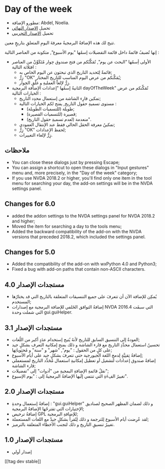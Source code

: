 # Day of the week #

*	 مطورو الإضافة: Abdel, Noelia.
*	 تحميل [الإصدار النهائي][1]
*	 تحميل [الإصدار التجريبي][2]

تتيح لك هذه الإضافةُ البرمجيةُ معرفةَ اليومِ المتعلقِ بتاريخٍ معين.

إنها تُضيفُ قائمةً داخل قائمة التفضيلات إسمُها "يوم الأسبوع", متكونة من
العناصر التالية :


*	الأولى أِسمُها "البحث عن يوم", تُمَكِّنُكم من فتح صندوق حِوار مُتَكَوِّنْ من العناصر افثلاثة  التالية :
	*	قائمةٌ لِتَحديد التاريخ الذي تبحثون عن اليوم الخاص به;
	*	زِرٌّ "OK" يُمَكِّنكم من عرض اليوم المناسب للتاريخ المختار;
	*	زِرٌّ لإلغاْ العمليةِ و غلْقِ الحِوار.
*	الثانيةُ إسمُها "إعدادات الإضافة البرمجية dayOfTheWeek" تُمَكِّنكم من عرض الخيارات التالية :
	*	تمكين قارِء الشاشة من إستعمال محدِد التاريخ;
	*	مستوى تسميةِ حقول التاريخ, يفتح لكم الخيارات التالية :
		*	طويلة (للتسميات الطويلة);
		*	قصيرة (للتسميات القصيرة);
		*	منعدمة (لعدم تسميةِ حقول التاريخ)".
	*	تمكينُ معرفة الحقل الحالي فقط عند الإنتقال العمودي;
	*	زِرٌّ "OK" لحفظ الإعدادات;
	*	زِرٌّ لإلغاء التغييرات.

## ملاحظات ##

*	 You can close these dialogs just by pressing Escape;
*	 You can assign a shortcut to open these dialogs in "Input gestures" menu
   and, more precisely, in the "Day of the week" category;
*	 If you use NVDA 2018.2 or higher, you'll find only one item in the tool
   menu for searching your day, the add-on settings will be in the NVDA
   settings panel.

## Changes for 6.0 ##

*	 added the addon settings to the NVDA settings panel for NVDA 2018.2 and
   higher;
*	 Moved the item for searching a day to the tools menu;
*	 Added the backward compatibility of the add-on with the NVDA versions
   that preceded 2018.2, which included the settings panel.

## Changes for 5.0 ##

*	 Added the compatibility of the add-on with wxPython 4.0 and Python3;
*	 Fixed a bug with add-on paths that contain non-ASCII characters.

## مستجدات الإصدار 4.0 ##

*	 يُمكِن للإضافة الآن أن تتعرفَ على جميع التنسيقات المتعلقة بالتاريخ التي
   قد يختارُها المستخدم;
*	 إضافةُ التوافق الخَلفي للإضافة البرمجية مع إصدارات NVDA التي سبقَت 2016.4
   التي شملت وحدة gui.guiHelper.

## مستجدات الإصدار 3.1 ##

*	 العودةُ إلى التنسيق السابق للتاريخ لأنهُ يُتيح إستخدام عدَدٍ أكبر من
   اللُغات;
*	 تحسينُ استعمال محدِّدِ التاريخ مع قارء الشاشة و ذلك بمنح إمكانية التعرف
   بشكلٍ جيد على كلٍ من الحقول : "يوم", "شهر" و "سنة" و مُحتوياتِها;
*	 إضافةُ تِقنِيَّةٍ لِدمجِ اللغة الجيورجية حتى تتعرفَ بشكلٍ جيد على أيام
   الأسبوع;
*	 إضافةُ صندوق إعدادات لتشغيل أو تعطيل إمكانيةِ استعمال مُحَدِّد التاريخ
   لمستعملي قارء الشاشة;
*	 نقلُ قائمةِ الإضافةِ البمجيةِ من "أدوات" إلى "تفضيلات";
*	 تغييرُ الفِءَةِ التي تنتمي إلَيها الإضافةُ البرمجيةُ إلى : "يوم الإسبوع".

## مستجدات الإصدار 2.0 ##

*	 إضافةُ إستعمال وحدةِ : "gui.guiHelper" و ذلك لضمان المظهر الصحيح لصناديق
   الإختيارات التي تقترحُها الإضافةُ البرمجية;
*	 إضافةُ ترخيص GPL للإضافةِ البرمجية;
*	 لقد عُرِضت أيام الأسبوع لِلترجمة و ذلك لِتُقرأَ بشكلٍ جيدْ مع اللغات
   المستعملة;
*	 تغييرُ تنسيقِ التاريخ و ذلك لتجنب الأخطاء المتعلقة بالترميز.

## مستجدات الإصدار 1.0 ##

*	 إصدار أولي

[[!tag dev stable]]

[1]: https://addons.nvda-project.org/files/get.php?file=dw

[2]: https://addons.nvda-project.org/files/get.php?file=dw-dev
